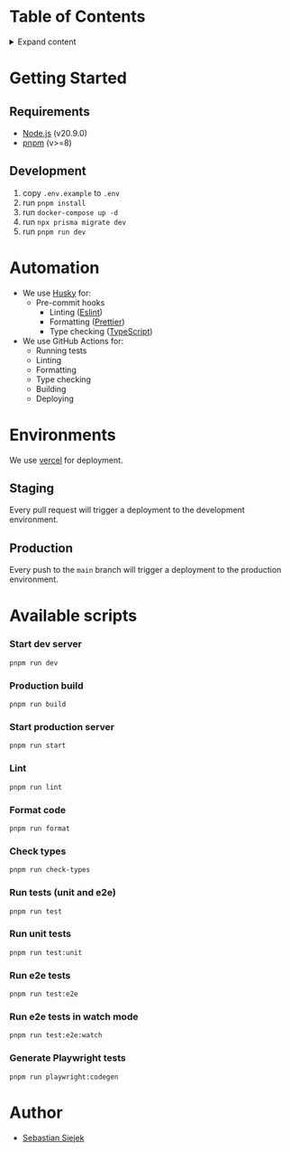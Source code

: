 # Table of Contents

<details>
  <summary>Expand content</summary>

1. [Getting Started](#getting-started)
2. [Requirements](#requirements)
3. [Development](#development)
4. [Automation](#automation)
5. [Environments](#environments)
6. [Available scripts](#available-scripts)
7. [Author](#author)

</details>

# Getting Started

## Requirements

* [Node.js](https://nodejs.org/en/) (v20.9.0)
* [pnpm](https://pnpm.io/) (v>=8)

## Development

1. copy `.env.example` to `.env`
2. run `pnpm install`
3. run `docker-compose up -d`
4. run `npx prisma migrate dev`
5. run `pnpm run dev`

# Automation

* We use [Husky](https://typicode.github.io/husky) for:
    * Pre-commit hooks
        * Linting ([Eslint](https://eslint.org/))
        * Formatting ([Prettier](https://prettier.io/))
        * Type checking ([TypeScript](https://www.typescriptlang.org/))
* We use GitHub Actions for:
    * Running tests
    * Linting
    * Formatting
    * Type checking
    * Building
    * Deploying

# Environments

We use [vercel](https://vercel.com) for deployment.

## Staging

Every pull request will trigger a deployment to the development environment.

## Production

Every push to the `main` branch will trigger a deployment to the production environment.

# Available scripts

### Start dev server

`pnpm run dev`

### Production build

`pnpm run build`

### Start production server

`pnpm run start`

### Lint

`pnpm run lint`

### Format code

`pnpm run format`

### Check types

`pnpm run check-types`

### Run tests (unit and e2e)

`pnpm run test`

### Run unit tests

`pnpm run test:unit`

### Run e2e tests

`pnpm run test:e2e`

### Run e2e tests in watch mode

`pnpm run test:e2e:watch`

### Generate Playwright tests

`pnpm run playwright:codegen`

# Author

* [Sebastian Siejek](https://sebastiansiejek.dev/)
